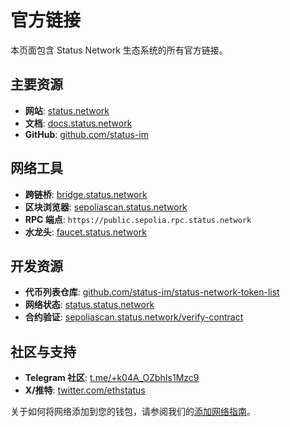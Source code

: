 # 官方链接

本页面包含 Status Network 生态系统的所有官方链接。

## 主要资源
- **网站**: [status.network](https://status.network)
- **文档**: [docs.status.network](https://docs.status.network)
- **GitHub**: [github.com/status-im](https://github.com/status-im)

## 网络工具
- **跨链桥**: [bridge.status.network](https://bridge.status.network)
- **区块浏览器**: [sepoliascan.status.network](https://sepoliascan.status.network)
- **RPC 端点**: `https://public.sepolia.rpc.status.network`
- **水龙头**: [faucet.status.network](https://faucet.status.network)

## 开发资源
- **代币列表仓库**: [github.com/status-im/status-network-token-list](https://github.com/status-im/status-network-token-list)
- **网络状态**: [status.status.network](https://health.status.network)
- **合约验证**: [sepoliascan.status.network/verify-contract](https://sepoliascan.status.network/contract-verification)

## 社区与支持
- **Telegram 社区**: [t.me/+k04A_OZbhIs1Mzc9](https://t.me/+k04A_OZbhIs1Mzc9)
- **X/推特**: [twitter.com/ethstatus](https://x.com/statusL2)

关于如何将网络添加到您的钱包，请参阅我们的[添加网络指南](/general-info/add-status-network)。
